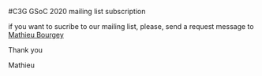 #C3G GSoC 2020 mailing list subscription

if you want to sucribe to our mailing list, please, send a request message to [Mathieu Bourgey](<mathieu.bourgey@computationalgenomics.ca>)

Thank you 

Mathieu
